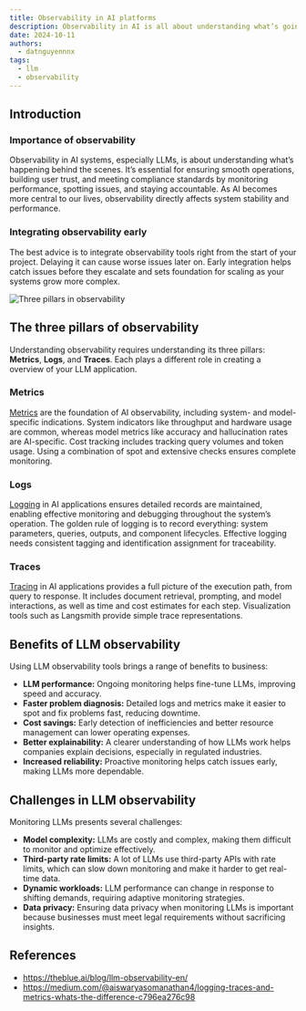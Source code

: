 ```yaml
---
title: Observability in AI platforms
description: Observability in AI is all about understanding what’s going on inside complex systems. It gives you the tools - logs, metrics, and traces - to monitor, troubleshoot, and optimize how AI models and services run.
date: 2024-10-11
authors:
  - datnguyennnx
tags:
  - llm
  - observability
---
```


## Introduction

### Importance of observability

Observability in AI systems, especially LLMs, is about understanding what’s happening behind the scenes. It’s essential for ensuring smooth operations, building user trust, and meeting compliance standards by monitoring performance, spotting issues, and staying accountable. As AI becomes more central to our lives, observability directly affects system stability and performance.

### Integrating observability early

The best advice is to integrate observability tools right from the start of your project. Delaying it can cause worse issues later on. Early integration helps catch issues before they escalate and sets foundation for scaling as your systems grow more complex.

![Three pillars in observability](assets/observability-circle.webp)

## The three pillars of observability

Understanding observability requires understanding its three pillars: **Metrics**, **Logs**, and **Traces**. Each plays a different role in creating a overview of your LLM application.

### Metrics

[Metrics](metric-pillar.md) are the foundation of AI observability, including system- and model-specific indications. System indicators like throughput and hardware usage are common, whereas model metrics like accuracy and hallucination rates are AI-specific. Cost tracking includes tracking query volumes and token usage. Using a combination of spot and extensive checks ensures complete monitoring.

### Logs

[Logging](logs-pillar.md) in AI applications ensures detailed records are maintained, enabling effective monitoring and debugging throughout the system’s operation. The golden rule of logging is to record everything: system parameters, queries, outputs, and component lifecycles. Effective logging needs consistent tagging and identification assignment for traceability.

### Traces

[Tracing](race-pillar.md) in AI applications provides a full picture of the execution path, from query to response. It includes document retrieval, prompting, and model interactions, as well as time and cost estimates for each step. Visualization tools such as Langsmith provide simple trace representations.

## Benefits of LLM observability

Using LLM observability tools brings a range of benefits to business:

- **LLM performance:** Ongoing monitoring helps fine-tune LLMs, improving speed and accuracy.
- **Faster problem diagnosis:** Detailed logs and metrics make it easier to spot and fix problems fast, reducing downtime.
- **Cost savings:** Early detection of inefficiencies and better resource management can lower operating expenses.
- **Better explainability:** A clearer understanding of how LLMs work helps companies explain decisions, especially in regulated industries.
- **Increased reliability:** Proactive monitoring helps catch issues early, making LLMs more dependable.

## Challenges in LLM observability

Monitoring LLMs presents several challenges:

- **Model complexity:** LLMs are costly and complex, making them difficult to monitor and optimize effectively.
- **Third-party rate limits:** A lot of LLMs use third-party APIs with rate limits, which can slow down monitoring and make it harder to get real-time data.
- **Dynamic workloads:** LLM performance can change in response to shifting demands, requiring adaptive monitoring strategies.
- **Data privacy:** Ensuring data privacy when monitoring LLMs is important because businesses must meet legal requirements without sacrificing insights.

## References

- https://theblue.ai/blog/llm-observability-en/
- https://medium.com/@aiswaryasomanathan4/logging-traces-and-metrics-whats-the-difference-c796ea276c98

